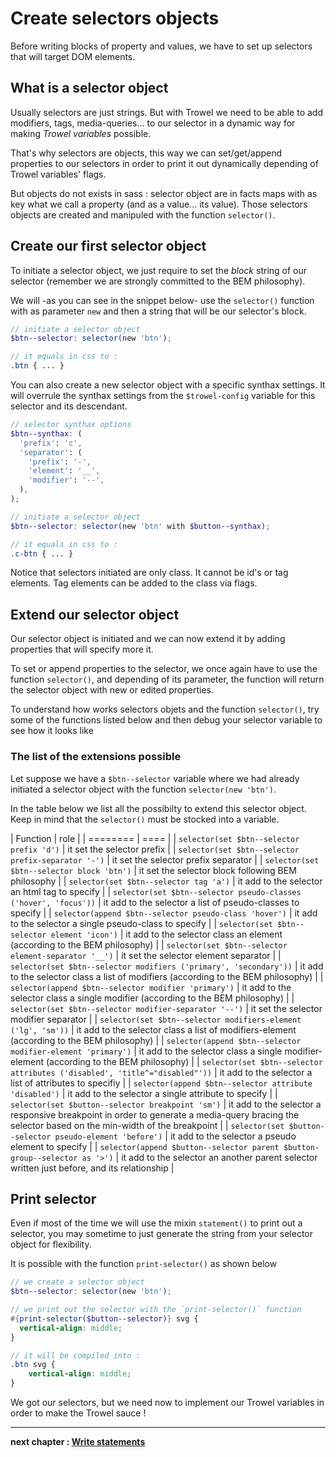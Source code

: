 # Create selectors objects
Before writing blocks of property and values, we have to set up selectors that will target DOM elements.

## What is a selector object
Usually selectors are just strings. But with Trowel we need to be able to add modifiers, tags, media-queries... to our selector in a dynamic way for making *Trowel variables* possible.

That's why selectors are objects, this way we can set/get/append properties to our selectors in order to print it out dynamically depending of Trowel variables' flags.

But objects do not exists in sass : selector object are in facts maps with as key what we call a property (and as a value... its value). Those selectors objects are created and manipuled with the function `selector()`.

## Create our first selector object
To initiate a selector object, we just require to set the *block* string of our selector (remember we are strongly committed to the BEM philosophy).

We will -as you can see in the snippet below- use the `selector()` function with as parameter `new` and then a string that will be our selector's block.

```scss
// initiate a selector object
$btn--selector: selector(new 'btn');

// it equals in css to :
.btn { ... }
```

You can also create a new selector object with a specific synthax settings. It will overrule the synthax settings from the `$trowel-config` variable for this selector and its descendant.

```scss
// selector synthax options
$btn--synthax: (
  'prefix': 'c',
  'separator': (
    'prefix': '-',
    'element': '__',
    'modifier': '--',
  ),
);

// initiate a selector object
$btn--selector: selector(new 'btn' with $button--synthax);

// it equals in css to :
.c-btn { ... }
```

Notice that selectors initiated are only class. It cannot be id's or tag elements. Tag elements can be added to the class via flags.

## Extend our selector object
Our selector object is initiated and we can now extend it by adding properties that will specify more it.

To set or append properties to the selector, we once again have to use the function `selector()`, and depending of its parameter, the function will return the selector object with new or edited properties.

To understand how works selectors objets and the function `selector()`, try some of the functions listed below and then debug your selector variable to see how it looks like

### The list of the extensions possible
Let suppose we have a `$btn--selector` variable where we had already initiated a selector object with the function `selector(new 'btn')`.

In the table below we list all the possibilty to extend this selector object. Keep in mind that the `selector()` must be stocked into a variable.

| Function | role |
| ======== | ==== |
| `selector(set $btn--selector prefix 'd')` | it set the selector prefix |
| `selector(set $btn--selector prefix-separator '-')` | it set the selector prefix separator |
| `selector(set $btn--selector block 'btn')` | it set the selector block following BEM philosophy |
| `selector(set $btn--selector tag 'a')` | it add to the selector an html tag to specify |
| `selector(set $btn--selector pseudo-classes ('hover', 'focus'))` | it add to the selector a list of pseudo-classes to specify |
| `selector(append $btn--selector pseudo-class 'hover')` | it add to the selector a single pseudo-class to specify |
| `selector(set $btn--selector element 'icon')` | it add to the selector class an element (according to the BEM philosophy) |
| `selector(set $btn--selector element-separator '__')` | it set the selector element separator |
| `selector(set $btn--selector modifiers ('primary', 'secondary'))` | it add to the selector class a list of modifiers (according to the BEM philosophy) |
| `selector(append $btn--selector modifier 'primary')` | it add to the selector class a single modifier (according to the BEM philosophy) |
| `selector(set $btn--selector modifier-separator '--')` | it set the selector modifier separator |
| `selector(set $btn--selector modifiers-element ('lg', 'sm'))` | it add to the selector class a list of modifiers-element (according to the BEM philosophy) |
| `selector(append $btn--selector modifier-element 'primary')` | it add to the selector class a single modifier-element (according to the BEM philosophy) |
| `selector(set $btn--selector attributes ('disabled', 'title^="disabled"'))` | it add to the selector a list of attributes to specifiy |
| `selector(append $btn--selector attribute 'disabled')` | it add to the selector a single attribute to specify |
| `selector(set $button--selector breakpoint 'sm')` | it add to the selector a responsive breakpoint in order to generate a media-query bracing the selector based on the min-width of the breakpoint |
| `selector(set $button--selector pseudo-element 'before')` | it add to the selector a pseudo element to specify |
| `selector(append $button--selector parent $button-group--selector as '>')` | it add to the selector an another parent selector written just before, and its relationship |

## Print selector
Even if most of the time we will use the mixin `statement()` to print out a selector, you may sometime to just generate the string from your selector object for flexibility.

It is possible with the function `print-selector()` as shown below

```scss
// we create a selector object
$btn--selector: selector(new 'btn');

// we print out the selector with the `print-selector()` function
#{print-selector($button--selector)} svg {
  vertical-align: middle;
}

// it will be compiled into :
.btn svg {
    vertical-align: middle;
}
```


We got our selectors, but we need now to implement our Trowel variables in order to make the Trowel sauce !

---
**next chapter : [Write statements](3.2-write-statements.md)**
